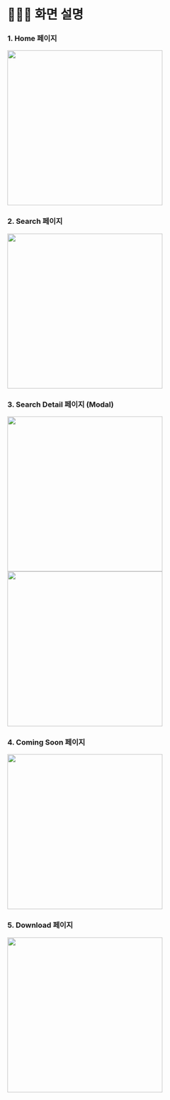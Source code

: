
# 🙋🏻‍♀️ 화면 설명
### 1. Home 페이지

<img src="https://github.com/3rd-PARD-iOS-PART/iOS_YewonKim/blob/main/5th_hw_YewonKim/Netfilx/Netfilx/README_img/home1.png?raw=true" width="350"/>

### 2. Search 페이지

<img src="https://github.com/3rd-PARD-iOS-PART/iOS_YewonKim/blob/main/5th_hw_YewonKim/Netfilx/Netfilx/README_img/Search.png?raw=true" width="350"/>

### 3. Search Detail 페이지 (Modal)

<img src="https://github.com/3rd-PARD-iOS-PART/iOS_YewonKim/blob/main/5th_hw_YewonKim/Netfilx/Netfilx/README_img/SearchDetailPage.png?raw=true" width="350"/>
<img src="https://github.com/3rd-PARD-iOS-PART/iOS_YewonKim/blob/main/5th_hw_YewonKim/Netfilx/Netfilx/README_img/SearchDetailPage2.png?raw=true" width="350"/>

### 4. Coming Soon 페이지

<img src="https://github.com/3rd-PARD-iOS-PART/iOS_YewonKim/blob/main/5th_hw_YewonKim/Netfilx/Netfilx/README_img/ComingSoon.png?raw=true" width="350"/>

### 5. Download 페이지

<img src="https://github.com/3rd-PARD-iOS-PART/iOS_YewonKim/blob/main/5th_hw_YewonKim/Netfilx/Netfilx/README_img/Download.png?raw=true" width="350"/>
